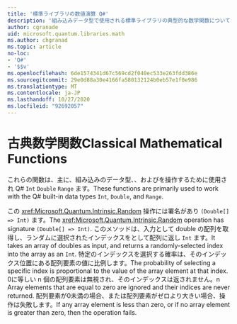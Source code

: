 ```yaml
---
title: '標準ライブラリの数値演算 Q#'
description: '組み込みデータ型で使用される標準ライブラリの典型的な数学関数について説明 Q# します。'
author: cgranade
uid: microsoft.quantum.libraries.math
ms.author: chgranad
ms.topic: article
no-loc:
- 'Q#'
- '$$v'
ms.openlocfilehash: 6de1574341d67c569cd2f040ec533e263fdd386e
ms.sourcegitcommit: 29e0d88a30e4166fa580132124b0eb57e1f0e986
ms.translationtype: MT
ms.contentlocale: ja-JP
ms.lasthandoff: 10/27/2020
ms.locfileid: "92692057"
---
```

# <a name="classical-mathematical-functions"></a><span data-ttu-id="c909b-103">古典数学関数</span><span class="sxs-lookup"><span data-stu-id="c909b-103">Classical Mathematical Functions</span></span> #

<span data-ttu-id="c909b-104">これらの関数は、主に、組み込みのデータ型、、およびを操作するために使用され Q# `Int` `Double` `Range` ます。</span><span class="sxs-lookup"><span data-stu-id="c909b-104">These functions are primarily used to work with the Q# built-in data types `Int`, `Double`, and `Range`.</span></span>

<span data-ttu-id="c909b-105">この <xref:Microsoft.Quantum.Intrinsic.Random> 操作には署名があり `(Double[] => Int)` ます。</span><span class="sxs-lookup"><span data-stu-id="c909b-105">The <xref:Microsoft.Quantum.Intrinsic.Random> operation has signature `(Double[] => Int)`.</span></span>
<span data-ttu-id="c909b-106">このメソッドは、入力として double の配列を取得し、ランダムに選択されたインデックスをとして配列に返し `Int` ます。</span><span class="sxs-lookup"><span data-stu-id="c909b-106">It takes an array of doubles as input, and returns a randomly-selected index into the array as an `Int`.</span></span>
<span data-ttu-id="c909b-107">特定のインデックスを選択する確率は、そのインデックス位置にある配列要素の値に比例します。</span><span class="sxs-lookup"><span data-stu-id="c909b-107">The probability of selecting a specific index is proportional to the value of the array element at that index.</span></span> <span data-ttu-id="c909b-108">0に等しい n 個の配列要素は無視され、そのインデックスは返されません。</span><span class="sxs-lookup"><span data-stu-id="c909b-108">n Array elements that are equal to zero are ignored and their indices are never returned.</span></span>
<span data-ttu-id="c909b-109">配列要素が0未満の場合、または配列要素がゼロより大きい場合、操作は失敗します。</span><span class="sxs-lookup"><span data-stu-id="c909b-109">If any array element is less than zero, or if no array element is greater than zero, then the operation fails.</span></span>
